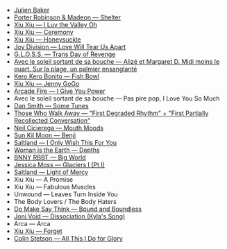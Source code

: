 - [Julien Baker][1]
- [Porter Robinson & Madeon — Shelter][2]
- [Xiu Xiu — I Luv the Valley Oh][3]
- [Xiu Xiu — Ceremony][4]
- [Xiu Xiu — Honeysuckle][5]
- [Joy Division — Love Will Tear Us Apart][6]
- [G.L.O.S.S. — Trans Day of Revenge][7]
- [Avec le soleil sortant de sa bouche — Alizé et Margaret D. Midi moins le quart. Sur la plage, un palmier ensanglanté][8]
- [Kero Kero Bonito — Fish Bowl][9]
- [Xiu Xiu — Jenny GoGo][10]
- [Arcade Fire — I Give You Power][11]
- Avec le soleil sortant de sa bouche — Pas pire pop, I Love You So Much
- [Dan Smith — Some Tunes][12]
- [Those Who Walk Away — "First Degraded Rhythm" + "First Partially Recollected Conversation"][13]
- [Neil Cicierega — Mouth Moods][14]
- [Sun Kil Moon — Benji][15]
- [Saltland — I Only Wish This For You][16]
- [Woman is the Earth — Depths][17]
- [BNNY RBBT — Big World][18]
- [Jessica Moss — Glaciers I (Pt I)][19]
- [Saltland — Light of Mercy][20]
- Xiu Xiu — A Promise
- Xiu Xiu — Fabulous Muscles
- Unwound — Leaves Turn Inside You
- The Body Lovers / The Body Haters
- [Do Make Say Think — Bound and Boundless][21]
- [Joni Void — Dissociation (Kyla's Song)][22]
- Arca — Arca
- [Xiu Xiu — Forget][23]
- [Colin Stetson — All This I Do for Glory][24]

[1]: https://youtu.be/tADWPTqR_4A
[2]: https://youtu.be/fzQ6gRAEoy0
[3]: https://youtu.be/dztURk0_DOg
[4]: https://youtu.be/95ms8A2XJY0
[5]: https://youtu.be/hYKGR8Er4vM
[6]: https://youtu.be/zuuObGsB0No
[7]: https://girlslivingoutsidesocietysshit.bandcamp.com/releases
[8]: http://cstrecords.com/cst121/
[9]: https://youtu.be/FY-CjOJCjJE
[10]: https://youtu.be/WMT6MsA3ut8
[11]: https://youtu.be/f6jma9VQEls
[12]: https://thedancemyth.bandcamp.com/album/some-tunes
[13]: http://cstrecords.com/cst122/
[14]: http://www.neilcic.com/mouthmoods/
[15]: https://youtu.be/UtndQzCUEY4
[16]: http://cstrecords.com/cst123/
[17]: https://womanistheearth.bandcamp.com/album/depths
[18]: http://www.bnnyrbbt.fans
[19]: http://cstrecords.com/cst124/
[20]: http://cstrecords.com/saltland-releases-new-single-light-of-mercy/
[21]: http://cstrecords.com/cst120/
[22]: http://cstrecords.com/cst125/
[23]: https://youtu.be/ywRzfwA75pY
[24]: https://colinstetson.bandcamp.com/album/all-this-i-do-for-glory
